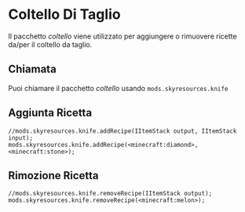 # Coltello Di Taglio

Il pacchetto *coltello* viene utilizzato per aggiungere o rimuovere ricette da/per il coltello da taglio.

## Chiamata

Puoi chiamare il pacchetto *coltello* usando `mods.skyresources.knife`

## Aggiunta Ricetta

```zenscript
//mods.skyresources.knife.addRecipe(IItemStack output, IItemStack input);
mods.skyresources.knife.addRecipe(<minecraft:diamond>, <minecraft:stone>);
```

## Rimozione Ricetta

```zenscript
//mods.skyresources.knife.removeRecipe(IItemStack output);
mods.skyresources.knife.removeRecipe(<minecraft:melon>);
```